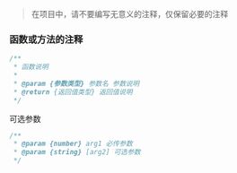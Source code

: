 >在项目中，请不要编写无意义的注释，仅保留必要的注释

### 函数或方法的注释

```js
/**
 * 函数说明
 * 
 * @param {参数类型} 参数名 参数说明
 * @return {返回值类型} 返回值说明
 */
```

可选参数
```js
/**
 * @param {number} arg1 必传参数
 * @param {string} [arg2] 可选参数
 */
```
